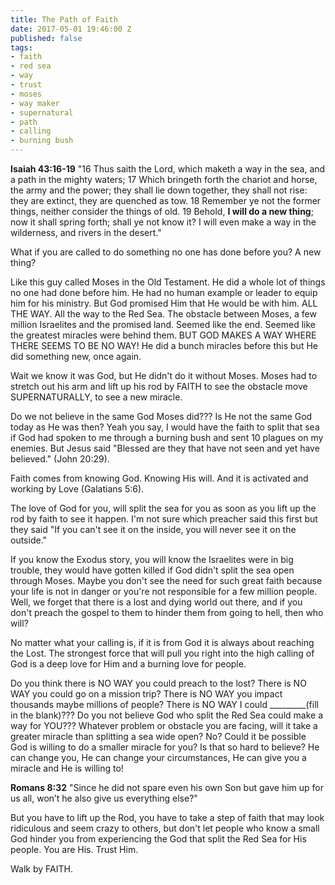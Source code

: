 ```yaml
---
title: The Path of Faith
date: 2017-05-01 19:46:00 Z
published: false
tags:
- faith
- red sea
- way
- trust
- moses
- way maker
- supernatural
- path
- calling
- burning bush
---
```


**Isaiah 43:16-19**
"16 Thus saith the Lord, which maketh a way in the sea, and a path in the mighty waters;
17 Which bringeth forth the chariot and horse, the army and the power; they shall lie down together, they shall not rise: they are extinct, they are quenched as tow.
18 Remember ye not the former things, neither consider the things of old.
19 Behold, **I will do a new thing**; now it shall spring forth; shall ye not know it? I will even make a way in the wilderness, and rivers in the desert."

What if you are called to do something no one has done before you? A new thing?

Like this guy called Moses in the Old Testament. He did a whole lot of things no one had done before him. He had no human example or leader to equip him for his ministry.
But God promised Him that He would be with him. ALL THE WAY.
All the way to the Red Sea. The obstacle between Moses, a few million Israelites and the promised land. 
Seemed like the end. Seemed like the greatest miracles were behind them.
BUT GOD MAKES A WAY WHERE THERE SEEMS TO BE NO WAY!
He did a bunch miracles before this but He did something new, once again. 

Wait we know it was God, but He didn't do it without Moses. Moses had to stretch out his arm and lift up his rod by FAITH to see the obstacle move SUPERNATURALLY, to see a new miracle.

Do we not believe in the same God Moses did??? Is He not the same God today as He was then? Yeah you say, I would have the faith to split that sea if God had spoken to me through a burning bush and sent 10 plagues on my enemies. But Jesus said "Blessed are they that have not seen and yet have believed." (John 20:29).

Faith comes from knowing God. Knowing His will. And it is activated and working by Love (Galatians 5:6).

The love of God for you, will split the sea for you as soon as you lift up the rod by faith to see it happen.
I'm not sure which preacher said this first but they said "If you can't see it on the inside, you will never see it on the outside."

If you know the Exodus story, you will know the Israelites were in big trouble, they would have gotten killed if God didn't split the sea open through Moses. Maybe you don't see the need for such great faith because your life is not in danger or you're not responsible for a few million people. 
Well, we forget that there is a lost and dying world out there, and if you don't preach the gospel to them to hinder them from going to hell, then who will?

No matter what your calling is, if it is from God it is always about reaching the Lost.
The strongest force that will pull you right into the high calling of God is a deep love for Him and a burning love for people. 

Do you think there is NO WAY you could preach to the lost? There is NO WAY you could go on a mission trip? There is NO WAY you impact thousands maybe millions of people? There is NO WAY I could _________(fill in the blank)???
Do you not believe God who split the Red Sea could make a way for YOU???
Whatever problem or obstacle you are facing, will it take a greater miracle than splitting a sea wide open? No? Could it be possible God is willing to do a smaller miracle for you?
Is that so hard to believe?
He can change you, He can change your circumstances, He can give you a miracle and He is willing to!

**Romans 8:32**
"Since he did not spare even his own Son but gave him up for us all, won’t he also give us everything else?"

But you have to lift up the Rod, you have to take a step of faith that may look ridiculous and seem crazy to others, but don't let people who know a small God hinder you from experiencing the God that split the Red Sea for His people.
You are His. Trust Him.

Walk by FAITH.






 
 